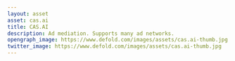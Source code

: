 ```yaml
---
layout: asset
asset: cas.ai
title: CAS.AI
description: Ad mediation. Supports many ad networks.
opengraph_image: https://www.defold.com/images/assets/cas.ai-thumb.jpg
twitter_image: https://www.defold.com/images/assets/cas.ai-thumb.jpg
---
```

